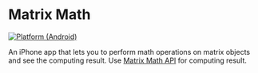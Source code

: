 # Matrix Math
[![Platform (Android)](https://img.shields.io/badge/platform-Android-blue.svg?style=flat-square)](http://www.android.com)


An iPhone app that lets you to perform math operations on matrix objects and see the computing result.
Use [Matrix Math API](https://github.com/Umichata/Project_3A) for computing result.


